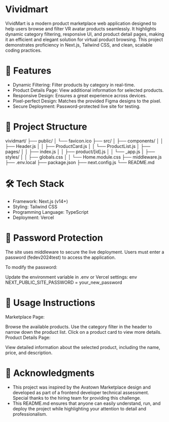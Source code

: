 # Vividmart
VividMart is a modern product marketplace web application designed to help users browse and filter VR avatar products seamlessly. It highlights dynamic category filtering, responsive UI, and product detail pages, making it an efficient and elegant solution for virtual product browsing.
This project demonstrates proficiency in Next.js, Tailwind CSS, and clean, scalable coding practices.

# 🚀 Features
- Dynamic Filtering: Filter products by category in real-time.
- Product Details Page: View additional information for selected products.
- Responsive Design: Ensures a great experience across devices.
- Pixel-perfect Design: Matches the provided Figma designs to the pixel.
- Secure Deployment: Password-protected live site for testing.
# 📂 Project Structure

vividmart/
├── public/
│   └── favicon.ico
├── src/
│   ├── components/
│   │   ├── Header.js
│   │   ├── ProductCard.js
│   │   └── ProductList.js
│   ├── pages/
│   │   ├── index.js
│   │   ├── product/[id].js
│   │   └── _app.js
│   ├── styles/
│   │   ├── globals.css
│   │   └── Home.module.css
├── middleware.js
├── .env.local
├── package.json
├── next.config.js
└── README.md

#  🛠️ Tech Stack
- Framework: Next.js (v14+)
- Styling: Tailwind CSS
- Programming Language: TypeScript
- Deployment: Vercel
# 🔐 Password Protection
The site uses middleware to secure the live deployment. Users must enter a password (fedev2024test) to access the application.

To modify the password:

Update the environment variable in .env or Vercel settings:
env
NEXT_PUBLIC_SITE_PASSWORD = your_new_password
# 📝 Usage Instructions
Marketplace Page:

Browse the available products.
Use the category filter in the header to narrow down the product list.
Click on a product card to view more details.
Product Details Page:

View detailed information about the selected product, including the name, price, and description.

# 👋 Acknowledgments
- This project was inspired by the Avatown Marketplace design and developed as part of a frontend developer technical assessment. Special thanks to the hiring team for providing this challenge.
- This README.md ensures that anyone can easily understand, run, and deploy the project while highlighting your attention to detail and professionalism.







